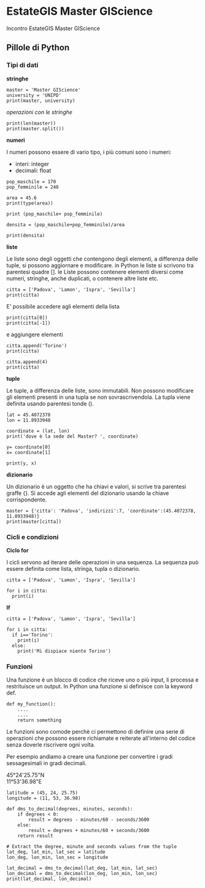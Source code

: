 # EstateGIS Master GIScience
Incontro EstateGIS Master GIScience


## Pillole di Python

### Tipi di dati

**stringhe**

```
master = 'Master GIScience'
university = 'UNIPD'
print(master, university)
```

*operazioni con le stringhe*  

```
print(len(master))
print(master.split())
```

**numeri**

I numeri possono essere di vario tipo, i più comuni sono i numeri:  
* interi: integer  
* decimali: float

```
pop_maschile = 170
pop_femminile = 240

area = 45.6
print(type(area))

print (pop_maschile+ pop_femminile)

densita = (pop_maschile+pop_femminile)/area

print(densita)
```

**liste**  

Le liste sono degli oggetti che contengono degli elementi, a differenza delle tuple, si possono aggiornare e modificare. in Python le liste si scrivono tra parentesi quadre []. le Liste possono contenere elementi diversi come numeri, stringhe, anche duplicati, o contenere altre liste etc.  


```
citta = ['Padova', 'Lamon', 'Ispra', 'Sevilla']
print(citta)
```
E' possibile accedere agli elementi della lista  
```
print(citta[0])
print(citta[-1])
```

e aggiungere elementi  

```
citta.append('Torino')
print(citta)

citta.append(4)
print(citta)
```


**tuple**

Le tuple, a differenza delle liste, sono immutabili. Non possono modificare gli elementi presenti in una tupla se non sovrascrivendola. La tupla viene definita usando parentesi tonde ().  

```
lat = 45.4072378
lon = 11.8933948

coordinate = (lat, lon)
print('dove è la sede del Master? ', coordinate)

y= coordinate[0]
x= coordinate[1]

print(y, x)
```

**dizionario**

Un dizionario è un oggetto che ha chiavi e valori, si scrive tra parentesi graffe {}. Si accede agli elementi del dizionario usando la chiave corrispondente.

```
master = {'citta': 'Padova', 'indirizzi':7, 'coordinate':(45.4072378, 11.8933948)}
print(master[citta])
```


### Cicli e condizioni

**Ciclo for**  

I cicli servono ad iterare delle operazioni in una sequenza. La sequenza può essere definita come lista, stringa, tupla o dizionario.  
```
citta = ['Padova', 'Lamon', 'Ispra', 'Sevilla']

for i in citta:
  print(i)
```

**If**

```
citta = ['Padova', 'Lamon', 'Ispra', 'Sevilla']

for i in citta:
  if i=='Torino':
    print(i)
  else:
    print('Mi dispiace niente Torino')
```


### Funzioni

Una funzione è un blocco di codice che riceve uno o più input, li processa e restrituisce un output. In Python una funzione si definisce con la keyword def.  
```
def my_function():
    ....
    ....
    return something
```

Le funzioni sono comode perchè ci permettono di definire una serie di operazioni che possono essere richiamate e reiterate all'interno del codice senza doverle riscrivere ogni volta.  

Per esempio andiamo a creare una funzione per convertire i gradi sessagesimali in gradi decimali.  

 45°24'25.75"N  
 11°53'36.98"E  
 
```
latitude = (45, 24, 25.75)
longitude = (11, 53, 36.98)

def dms_to_decimal(degrees, minutes, seconds):
    if degrees < 0:
        result = degrees - minutes/60 - seconds/3600
    else:
        result = degrees + minutes/60 + seconds/3600
    return result

# Extract the degree, minute and seconds values from the tuple
lat_deg, lat_min, lat_sec = latitude
lon_deg, lon_min, lon_sec = longitude

lat_decimal = dms_to_decimal(lat_deg, lat_min, lat_sec)
lon_decimal = dms_to_decimal(lon_deg, lon_min, lon_sec)
print(lat_decimal, lon_decimal)
```



